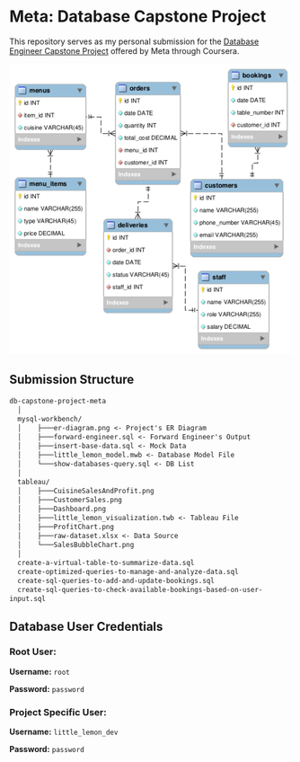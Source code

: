 # Meta: Database Capstone Project

This repository serves as my personal submission for the [Database Engineer Capstone Project](https://www.coursera.org/professional-certificates/meta-database-engineer) offered by Meta through Coursera.

![ER Diagram](./mysql-workbench/er-diagram.png)

## Submission Structure

```
db-capstone-project-meta
  │
  mysql-workbench/
  │    ├───er-diagram.png <- Project's ER Diagram
  │    ├───forward-engineer.sql <- Forward Engineer's Output
  │    ├───insert-base-data.sql <- Mock Data
  │    ├───little_lemon_model.mwb <- Database Model File
  │    └───show-databases-query.sql <- DB List
  │
  tableau/
  │    ├───CuisineSalesAndProfit.png
  │    ├───CustomerSales.png
  │    ├───Dashboard.png
  │    ├───little_lemon_visualization.twb <- Tableau File
  │    ├───ProfitChart.png
  │    ├───raw-dataset.xlsx <- Data Source
  │    └───SalesBubbleChart.png
  │
  create-a-virtual-table-to-summarize-data.sql
  create-optimized-queries-to-manage-and-analyze-data.sql
  create-sql-queries-to-add-and-update-bookings.sql
  create-sql-queries-to-check-available-bookings-based-on-user-input.sql
```



## Database User Credentials


### Root User:

**Username:** `root`

**Password:** `password`


### Project Specific User:

**Username:** `little_lemon_dev`

**Password:** `password`